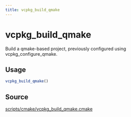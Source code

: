 ```yaml
---
title: vcpkg_build_qmake
---
```


# vcpkg_build_qmake

Build a qmake-based project, previously configured using vcpkg_configure_qmake.

## Usage
```cmake
vcpkg_build_qmake()
```

## Source
[scripts/cmake/vcpkg\_build\_qmake.cmake](https://github.com/Microsoft/vcpkg/blob/master/scripts/cmake/vcpkg_build_qmake.cmake)


